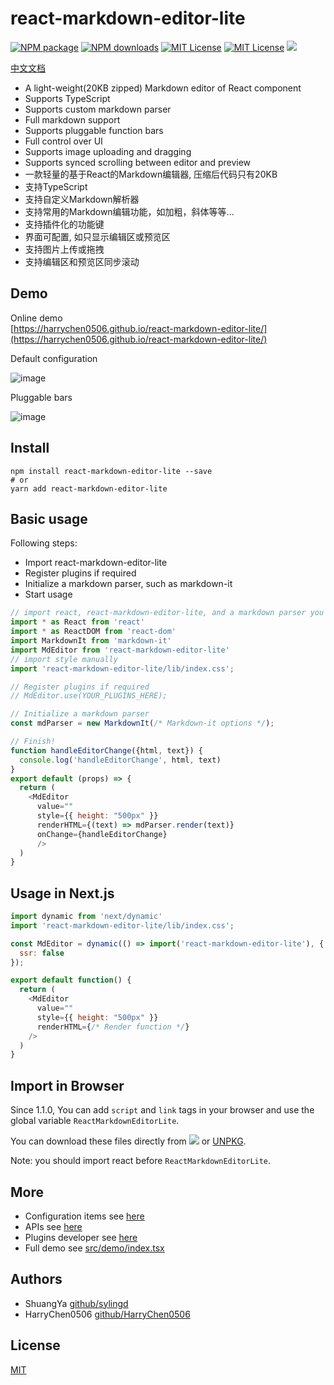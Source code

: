 react-markdown-editor-lite
========

[![NPM package][npm]][npm-url]
[![NPM downloads][npm-downloads-image]][npm-url]
[![MIT License][license-image]][license-url]
[![MIT License][license-image]][license-url]
[![](https://github.com/HarryChen0506/react-markdown-editor-lite/workflows/main/badge.svg)](https://github.com/HarryChen0506/react-markdown-editor-lite/actions?query=workflow%3Amain)

[中文文档](README_CN.md)

* A light-weight(20KB zipped) Markdown editor of React component
* Supports TypeScript
* Supports custom markdown parser
* Full markdown support
* Supports pluggable function bars
* Full control over UI
* Supports image uploading and dragging
* Supports synced scrolling between editor and preview
* 一款轻量的基于React的Markdown编辑器, 压缩后代码只有20KB
* 支持TypeScript
* 支持自定义Markdown解析器
* 支持常用的Markdown编辑功能，如加粗，斜体等等...
* 支持插件化的功能键
* 界面可配置, 如只显示编辑区或预览区
* 支持图片上传或拖拽
* 支持编辑区和预览区同步滚动

## Demo
Online demo <br>[https://harrychen0506.github.io/react-markdown-editor-lite/](https://harrychen0506.github.io/react-markdown-editor-lite/)

Default configuration

![image](https://github.com//HarryChen0506/react-markdown-editor-lite/blob/master/image/react-markdown-editor-lite-v1.0.0.PNG?raw=true)

Pluggable bars

![image](https://github.com//HarryChen0506/react-markdown-editor-lite/blob/master/image/react-markdown-editor-lite-v1.0.0-plugins.PNG?raw=true)


## Install

```shell
npm install react-markdown-editor-lite --save
# or
yarn add react-markdown-editor-lite
```

## Basic usage
Following steps:
* Import react-markdown-editor-lite
* Register plugins if required
* Initialize a markdown parser, such as markdown-it
* Start usage

```js
// import react, react-markdown-editor-lite, and a markdown parser you like
import * as React from 'react'
import * as ReactDOM from 'react-dom'
import MarkdownIt from 'markdown-it'
import MdEditor from 'react-markdown-editor-lite'
// import style manually
import 'react-markdown-editor-lite/lib/index.css';

// Register plugins if required
// MdEditor.use(YOUR_PLUGINS_HERE);

// Initialize a markdown parser
const mdParser = new MarkdownIt(/* Markdown-it options */);

// Finish!
function handleEditorChange({html, text}) {    
  console.log('handleEditorChange', html, text)
}
export default (props) => {
  return (
    <MdEditor
      value=""
      style={{ height: "500px" }}
      renderHTML={(text) => mdParser.render(text)}
      onChange={handleEditorChange}
      />
  )
}
```

## Usage in Next.js

```js
import dynamic from 'next/dynamic'
import 'react-markdown-editor-lite/lib/index.css';

const MdEditor = dynamic(() => import('react-markdown-editor-lite'), {
  ssr: false
});

export default function() {
  return (
    <MdEditor
      value=""
      style={{ height: "500px" }}
      renderHTML={/* Render function */}
    />
  )
}
```

## Import in Browser
Since 1.1.0, You can add `script` and `link` tags in your browser and use the global variable `ReactMarkdownEditorLite`. 

You can download these files directly from [![](https://data.jsdelivr.com/v1/package/npm/react-markdown-editor-lite/badge)](https://www.jsdelivr.com/package/npm/react-markdown-editor-lite?path=lib) or [UNPKG](https://unpkg.com/browse/react-markdown-editor-lite/lib/).

Note: you should import react before `ReactMarkdownEditorLite`.

## More

* Configuration items see [here](./docs/configure.md)
* APIs see [here](./docs/api.md)
* Plugins developer see [here](./docs/plugin.md)
* Full demo see [src/demo/index.tsx](https://github.com/HarryChen0506/react-markdown-editor-lite/blob/master/src/demo/index.tsx)

## Authors
- ShuangYa [github/sylingd](https://github.com/sylingd)
- HarryChen0506 [github/HarryChen0506](https://github.com/HarryChen0506)

## License
[MIT](LICENSE)

[npm]: https://img.shields.io/npm/v/react-markdown-editor-lite.svg
[npm-url]: https://www.npmjs.com/package/react-markdown-editor-lite
[npm-downloads-image]: http://img.shields.io/npm/dm/react-markdown-editor-lite.svg?style=flat
[license-image]: http://img.shields.io/badge/license-MIT-blue.svg?style=flat
[license-url]: LICENSE